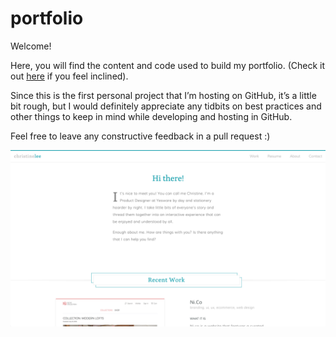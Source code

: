 <h1>portfolio</h1>
<p>Welcome!</p>
<p>Here, you will find the content and code used to build my portfolio. (Check it out <a href="www.christinelee.design">here</a> if you feel inclined).</p>
<p>Since this is the first personal project that I’m hosting on GitHub, it’s a little bit rough, but I would definitely appreciate any tidbits on best practices and other things to keep in mind while developing and hosting in GitHub.</p>
<p>Feel free to leave any constructive feedback in a pull request :)</p>

![Portfolio Homepage](https://github.com/christinehjlee/portfolio/blob/master/images/portfolio-home.jpeg)
